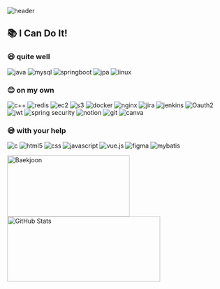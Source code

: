 
![header](https://capsule-render.vercel.app/api?type=waving&color=auto&height=200&section=header&text=👨‍💻%20Welcome&fontSize=90)

## 📚 I Can Do It!
  
### 😆 quite well
![java](https://img.shields.io/badge/java-00C4CC?style=for-the-badge&logoColor=white) ![mysql](https://img.shields.io/badge/mysql-4479A1?style=for-the-badge&logo=mysql&logoColor=white) ![springboot](https://img.shields.io/badge/springboot-6DB33F?style=for-the-badge&logo=springboot&logoColor=white) ![jpa](https://img.shields.io/badge/jpa-00C4CC?style=for-the-badge&logoColor=white) ![linux](https://img.shields.io/badge/linux-FCC624?style=for-the-badge&logo=linux&logoColor=black)
  
### 😊 on my own
![c++](https://img.shields.io/badge/c++-00599C?style=for-the-badge&logo=c%2B%2B&logoColor=white) ![redis](https://img.shields.io/badge/redis-DC382D?style=for-the-badge&logo=redis&logoColor=white) ![ec2](https://img.shields.io/badge/ec2-232F3E?style=for-the-badge&logo=amazonec2&logoColor=white) ![s3](https://img.shields.io/badge/s3-1572B6?style=for-the-badge&logo=amazons3&logoColor=white) ![docker](https://img.shields.io/badge/docker-2496ED?style=for-the-badge&logo=docker&logoColor=white) ![nginx](https://img.shields.io/badge/nginx-009639?style=for-the-badge&logo=nginx&logoColor=white) ![jira](https://img.shields.io/badge/jira-0052CC?style=for-the-badge&logo=jira&logoColor=white) ![jenkins](https://img.shields.io/badge/jenkins-D24939?style=for-the-badge&logo=jenkins&logoColor=white) ![Oauth2](https://img.shields.io/badge/Oauth2-6DB33F?style=for-the-badge&logoColor=white) ![jwt](https://img.shields.io/badge/jwt-6DB33F?style=for-the-badge&logoColor=white) ![spring security](https://img.shields.io/badge/spring%20security-6DB33F?style=for-the-badge&logo=springsecurity&logoColor=white) ![notion](https://img.shields.io/badge/notion-000000?style=for-the-badge&logo=notion&logoColor=white) ![git](https://img.shields.io/badge/git-F05032?style=for-the-badge&logo=git&logoColor=white) ![canva](https://img.shields.io/badge/canva-00C4CC?style=for-the-badge&logo=canva&logoColor=white)
### 😅 with your help
![c](https://img.shields.io/badge/c-A8B9CC?style=for-the-badge&logo=c&logoColor=black) ![html5](https://img.shields.io/badge/html5-E34F26?style=for-the-badge&logo=html5&logoColor=white) ![css](https://img.shields.io/badge/css-1572B6?style=for-the-badge&logo=css3&logoColor=white) ![javascript](https://img.shields.io/badge/javascript-F7DF1E?style=for-the-badge&logo=javascript&logoColor=black) ![vue.js](https://img.shields.io/badge/vue.js-4FC08D?style=for-the-badge&logo=vue.js&logoColor=white) ![figma](https://img.shields.io/badge/figma-F24E1E?style=for-the-badge&logo=figma&logoColor=white) ![mybatis](https://img.shields.io/badge/mybatis-000000?style=for-the-badge&logoColor=white)

<div>
    <img src="http://mazassumnida.wtf/api/v2/generate_badge?boj=dltkdgkr123" width="280" height="140" alt="Baekjoon" />
    <img src="https://github-readme-stats.vercel.app/api?username=dltkdgkr123&show_icons=true&theme=gruvbox" width="350" height="150" alt="GitHub Stats" />
</div>

